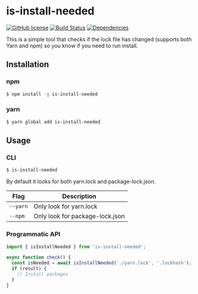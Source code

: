 # is-install-needed

[![GitHub license](https://img.shields.io/badge/license-ISC-blue.svg?style=flat-square)](https://github.com/mekwall/is-install-needed/blob/master/LICENSE)
[![Build Status](https://img.shields.io/circleci/project/github/mekwall/is-install-needed.svg?style=flat-square)](https://circleci.com/gh/mekwall/is-install-needed)
[![Dependencies](https://img.shields.io/librariesio/github/mekwall/is-install-needed.svg?style=flat-square)](https://github.com/mekwall/is-install-needed)

This is a simple tool that checks if the lock file has changed (supports both Yarn and npm) so you know if you need to run install.

## Installation

### npm

```bash
$ npm install -g is-install-needed
```

### yarn

```bash
$ yarn global add is-install-needed
```

## Usage

### CLI

```bash
$ is-install-needed
```

By default it looks for both yarn.lock and package-lock.json.

| Flag     | Description                     |
| -------- | ------------------------------- |
| `--yarn` | Only look for yarn.lock         |
| `--npm`  | Only look for package-lock.json |

### Programmatic API

```javascript
import { isInstallNeeded } from 'is-install-needed';

async function check() {
  const isNeeded = await isInstallNeeded('./yarn.lock', '.lockhash');
  if (result) {
    // Install packages
  }
}
```
